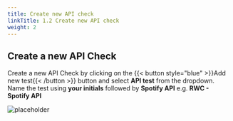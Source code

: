 ```yaml
---
title: Create new API check
linkTitle: 1.2 Create new API check
weight: 2
---
```


## Create a new API Check

Create a new API Check by clicking on the {{< button style="blue" >}}Add new test{{< /button >}} button and select **API test** from the dropdown. Name the test using **your initials** followed by **Spotify API** e.g. **RWC - Spotify API**

![placeholder](../../img/new-api-check.png)
